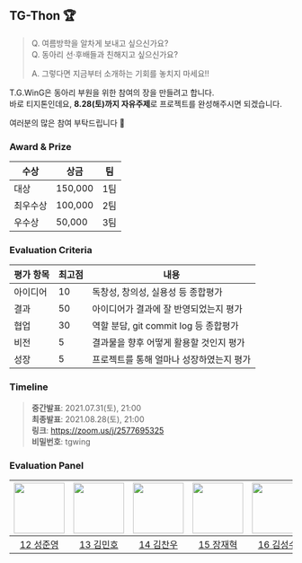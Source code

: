 ## TG-Thon 🏆
> Q. 여름방학을 알차게 보내고 싶으신가요?  
> Q. 동아리 선·후배들과 친해지고 싶으신가요?  
>
> A. 그렇다면 지금부터 소개하는 기회를 놓치지 마세요!!  

T.G.WinG은 동아리 부원을 위한 참여의 장을 만들려고 합니다.  
바로 티지톤인데요, **8.28(토)까지 자유주제**로 프로젝트를 완성해주시면 되겠습니다.  

여러분의 많은 참여 부탁드립니다 🙏  

### Award & Prize
| 수상 | 상금 | 팀 |
| --- | --- | --- |
| 대상 | 150,000 | 1팀 |
| 최우수상 | 100,000 | 2팀 |
| 우수상 | 50,000 | 3팀 |

### Evaluation Criteria
| 평가 항목 | 최고점 | 내용 |
| --- | --- | --- |
| 아이디어 | 10 | 독창성, 창의성, 실용성 등 종합평가 |
| 결과 | 50 | 아이디어가 결과에 잘 반영되었는지 평가 |
| 협업 | 30 | 역할 분담, git commit log 등 종합평가 |
| 비전 | 5 | 결과물을 향후 어떻게 활용할 것인지 평가 |
| 성장 | 5 | 프로젝트를 통해 얼마나 성장하였는지 평가 |

### Timeline
> **중간발표**: 2021.07.31(토), 21:00  
> **최종발표**: 2021.08.28(토), 21:00  
> **링크**: https://zoom.us/j/2577695325  
> **비밀번호**: tgwing  


### Evaluation Panel
| [<img src="https://avatars.githubusercontent.com/u/16697306?v=4" width="90">](https://github.com/sungjunyoung) | [<img src="https://avatars.githubusercontent.com/u/19185689?v=4" width="90">](https://github.com/Crazy0416) | [<img src="https://avatars.githubusercontent.com/u/9017826?v=4" width="90">](https://github.com/lead788) | [<img src="https://avatars.githubusercontent.com/u/20368762?v=4" width="90">](https://github.com/khujay15) | [<img src="https://avatars.githubusercontent.com/u/20378368?v=4" width="90">](https://github.com/korkeep) | [<img src="https://avatars.githubusercontent.com/u/78679830?v=4" width="90">](https://github.com/woosung1223) | [<img src="https://avatars.githubusercontent.com/u/65337423?v=4" width="90">](https://github.com/dbwp031) |
| :---: | :---: | :---: | :---: | :---: | :---: | :---: |
| [12 성준영](https://github.com/sungjunyoung) | [13 김민호](https://github.com/Crazy0416) | [14 김찬우](https://github.com/lead788) | [15 장재혁](https://github.com/khujay15) | [16 김성수](https://github.com/korkeep) | [18 최우성](https://github.com/woosung1223) | [19 이유제](https://github.com/dbwp031) |
